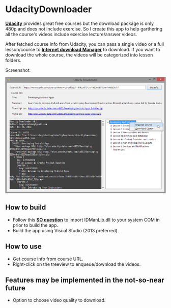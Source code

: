 UdacityDownloader
=================

[**Udacity**](http://www.udacity.com) provides great free courses but the download package is only 480p and does not include exercise. So I create this app to help garthering all the course's videos include exercise lecture/answer videos.

After fetched course info from Udacity, you can pass a single video or a full lesson/course to [**Internet download Manager**](http://www.internetdownloadmanager.com) to download. If you want to download the whole course, the videos will be categorized into lesson folders.

Screenshot:

![UdacityDownloader v0.0.1](https://raw.githubusercontent.com/dangh/UdacityDownloader/master/screenshot.png)

## How to build ##
- Follow this [**SO question**](http://stackoverflow.com/questions/9150466/idm-internet-download-manager-api-using-c) to import IDManLib.dll to your system COM in prior to build the app.
- Build the app using Visual Studio (2013 preferred).

## How to use ##
- Get course info from course URL.
- Right-click on the treeview to enqueue/download the videos.

## Features may be implemented in the not-so-near future ##
- Option to choose video quality to download.
